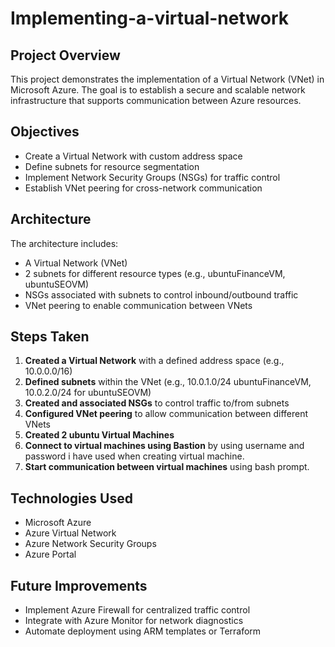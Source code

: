 # Implementing-a-virtual-network

## Project Overview
This project demonstrates the implementation of a Virtual Network (VNet) in Microsoft Azure. The goal is to establish a secure and scalable network infrastructure that supports communication between Azure resources.

## Objectives
- Create a Virtual Network with custom address space
- Define subnets for resource segmentation
- Implement Network Security Groups (NSGs) for traffic control
- Establish VNet peering for cross-network communication

## Architecture
The architecture includes:
- A Virtual Network (VNet)
- 2 subnets for different resource types (e.g., ubuntuFinanceVM, ubuntuSEOVM)
- NSGs associated with subnets to control inbound/outbound traffic
- VNet peering to enable communication between VNets

## Steps Taken
1. **Created a Virtual Network** with a defined address space (e.g., 10.0.0.0/16)
2. **Defined subnets** within the VNet (e.g., 10.0.1.0/24 ubuntuFinanceVM, 10.0.2.0/24 for ubuntuSEOVM)
3. **Created and associated NSGs** to control traffic to/from subnets
4. **Configured VNet peering** to allow communication between different VNets
5. **Created 2 ubuntu Virtual Machines**
6. **Connect to virtual machines using Bastion** by using username and password i have used when creating virtual machine.
7. **Start communication between virtual machines** using bash prompt.

## Technologies Used
- Microsoft Azure
- Azure Virtual Network
- Azure Network Security Groups
- Azure Portal

## Future Improvements
- Implement Azure Firewall for centralized traffic control
- Integrate with Azure Monitor for network diagnostics
- Automate deployment using ARM templates or Terraform
